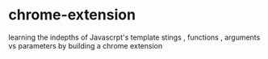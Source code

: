 # chrome-extension

learning the indepths of Javascrpt's template stings , functions , arguments vs parameters by building a chrome extension 
